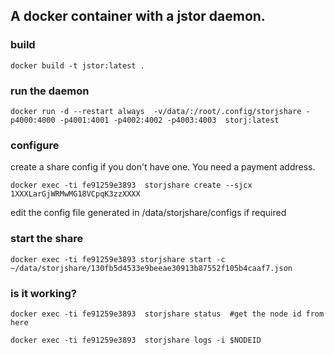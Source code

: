 ## A docker container with a jstor daemon.

### build 

```docker build -t jstor:latest . ```


### run the daemon
```
docker run -d --restart always  -v/data/:/root/.config/storjshare -p4000:4000 -p4001:4001 -p4002:4002 -p4003:4003  storj:latest
```

### configure
create a share config if you don't have one. You need a payment address.


```docker exec -ti fe91259e3893  storjshare create --sjcx 1XXXLarGjWRMwMG18VCpqK3zzXXXX ```


edit the config file generated in /data/storjshare/configs if required 

### start the share

```
docker exec -ti fe91259e3893 storjshare start -c ~/data/storjshare/130fb5d4533e9beeae30913b87552f105b4caaf7.json
```

### is it working?

```docker exec -ti fe91259e3893  storjshare status  #get the node id from here```


```docker exec -ti fe91259e3893  storjshare logs -i $NODEID  ```
